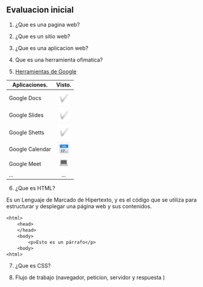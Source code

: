 ## Evaluacion inicial

1. ¿Que es una pagina web?

2. ¿Que es un sitio web?

3. ¿Que es una aplicacion web?

4. Que es una herramienta ofimatica?

5. [Herramientas de Google](https://www.google.com/intl/es-419/chrome/browser-tools/ "Herramientas de Google")

|Aplicaciones.|Visto.|
|---------------|:------------:|
|Google Docs|![Esto es una foto de prueba](https://github.com/QuicoSanchez/ASIX1-M4-UF1-A2-Evaluacion_Inicial/blob/main/Visto%20.png "Titulo opcional de la imagen")|
|Google Slides|![Esto es una foto de prueba](https://github.com/QuicoSanchez/ASIX1-M4-UF1-A2-Evaluacion_Inicial/blob/main/Visto%20.png "Titulo opcional de la imagen")|
|Google Shetts|![Esto es una foto de prueba](https://github.com/QuicoSanchez/ASIX1-M4-UF1-A2-Evaluacion_Inicial/blob/main/Visto%20.png "Titulo opcional de la imagen")|
|Google Calendar|![Esto es una foto de prueba](https://github.com/QuicoSanchez/ASIX1-M4-UF1-A2-Evaluacion_Inicial/blob/main/Calendar.png "Titulo opcional de la imagen")|
|Google Meet|![Esto es una foto de prueba](https://github.com/QuicoSanchez/ASIX1-M4-UF1-A2-Evaluacion_Inicial/blob/main/Meet.png "Titulo opcional de la imagen")|
|...|...|

6. ¿Que es HTML?

Es un Lenguaje de Marcado de Hipertexto, y es el código que se utiliza para estructurar y desplegar una página web y sus contenidos.

```
<html> 
    <head>
    </head>
    <body>
        <p>Esto es un párrafo</p>
    <body>
<html>
```

7. ¿Que es CSS?

8. Flujo de trabajo (navegador, peticion, servidor y respuesta )